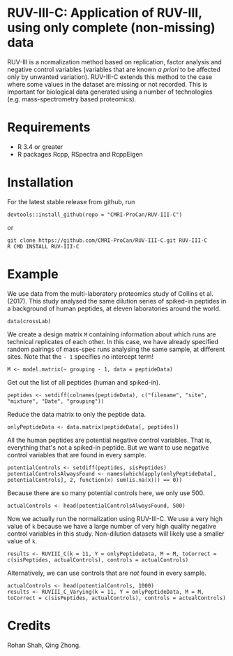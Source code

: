 # RUV-III-C: Application of RUV-III, using only complete (non-missing) data

RUV-III is a normalization method based on replication, factor analysis and negative control variables (variables that are known _a priori_ to be affected only by unwanted variation). RUV-III-C extends this method to the case where some values in the dataset are missing or not recorded. This is important for biological data generated using a number of technologies (e.g. mass-spectrometry based proteomics). 

# Requirements
* R 3.4 or greater
* R packages Rcpp, RSpectra and RcppEigen

# Installation
For the latest stable release from github, run
``` 
devtools::install_github(repo = "CMRI-ProCan/RUV-III-C")
```
or
```
git clone https://github.com/CMRI-ProCan/RUV-III-C.git RUV-III-C
R CMD INSTALL RUV-III-C
```

# Example

We use data from the multi-laboratory proteomics study of Collins et al. (2017). This study analysed the same dilution series of spiked-in peptides in a background of human peptides, at eleven laboratories around the world.
```
data(crossLab)
```
We create a design matrix `M` containing information about which runs are technical replicates of each other. In this case, we have already specified random pairings of mass-spec runs analysing the same sample, at different sites. Note that the `- 1` specifies no intercept term!
```
M <- model.matrix(~ grouping - 1, data = peptideData)
```
Get out the list of all peptides (human and spiked-in). 
```
peptides <- setdiff(colnames(peptideData), c("filename", "site", "mixture", "Date", "grouping"))
```
Reduce the data matrix to only the peptide data.
```
onlyPeptideData <- data.matrix(peptideData[, peptides])
```
All the human peptides are potential negative control variables. That is, everything that's not a spiked-in peptide. But we want to use negative control variables that are found in every sample.
```
potentialControls <- setdiff(peptides, sisPeptides)
potentialControlsAlwaysFound <- names(which(apply(onlyPeptideData[, potentialControls], 2, function(x) sum(is.na(x))) == 0))
```
Because there are so many potential controls here, we only use 500.
```
actualControls <- head(potentialControlsAlwaysFound, 500)
```
Now we actually run the normalization using RUV-III-C. We use a very high value of `k` because we have a large number of very high quality negative control variables in this study. Non-dilution datasets will likely use a smaller value of `k`. 
```
results <- RUVIII_C(k = 11, Y = onlyPeptideData, M = M, toCorrect = c(sisPeptides, actualControls), controls = actualControls)
```
Alternatively, we can use controls that are _not_ found in every sample. 
```
actualControls <- head(potentialControls, 1000)
results <- RUVIII_C_Varying(k = 11, Y = onlyPeptideData, M = M, toCorrect = c(sisPeptides, actualControls), controls = actualControls)
```

# Credits
Rohan Shah, Qing Zhong. 
